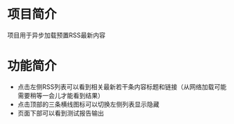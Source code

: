 # 项目简介

项目用于异步加载预置RSS最新内容

# 功能简介

- 点击左侧RSS列表可以看到相关最新若干条内容标题和链接（从网络加载可能需要稍等一会儿才能看到结果）
- 点击顶部的三条横线图标可以切换左侧列表显示隐藏
- 页面下部可以看到测试报告输出